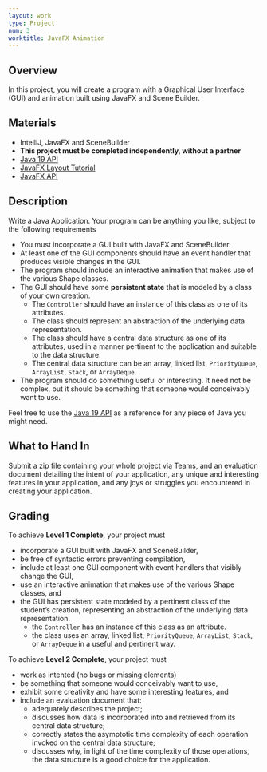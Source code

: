 ```yaml
---
layout: work
type: Project
num: 3
worktitle: JavaFX Animation
---
```


## Overview

In this project, you will create a program with a Graphical User
Interface (GUI) and animation built using JavaFX and Scene Builder.

## Materials

-   IntelliJ, JavaFX and SceneBuilder
-   **This project must be completed independently, without a partner**
-   [Java 19 API](https://docs.oracle.com/en/java/javase/19/docs/api/index.html)
-   [JavaFX Layout Tutorial](https://www.vojtechruzicka.com/javafx-layouts-basic/)
-   [JavaFX API](https://openjfx.io/javadoc/17/)
<!-- -   [Sample Pig Game Project](../code/151-pig.zip) -->

## Description

Write a Java Application. Your program can be anything you like, subject
to the following requirements

-   You must incorporate a GUI built with JavaFX and SceneBuilder.
-   At least one of the GUI components should have an event handler that
    produces visible changes in the GUI.
-   The program should include an interactive animation that makes use of the
    various Shape classes.  
-   The GUI should have some **persistent state** that is modeled by a class
    of your own creation. 
    - The `Controller` should have an instance of this class as one of its attributes.    
    - The class should represent an abstraction of the underlying data representation. 
    - The class should have a central data structure as one of its attributes, used in a manner pertinent to the application and suitable to the data structure.
    - The central data structure can be an array, linked list, `PriorityQueue`, `ArrayList`, `Stack`, or `ArrayDeque`.
-   The program should do something useful or interesting. It need not
    be complex, but it should be something that someone would
    conceivably want to use.

Feel free to use the [Java 19 API](https://docs.oracle.com/en/java/javase/19/docs/api/index.html) as a reference for any
piece of Java you might need.

## What to Hand In

Submit a zip file containing your whole project via Teams, and an
evaluation document detailing the intent of your application, any unique
and interesting features in your application, and any joys or struggles
you encountered in creating your application.

## Grading

To achieve **Level 1 Complete**, your project must 
* incorporate a GUI built with JavaFX and SceneBuilder,
* be free of syntactic errors preventing compilation,
* include at least one GUI component with event handlers that visibly change the GUI, 
* use an interactive animation that makes use of the various Shape classes, and                  
* the GUI has persistent state modeled by a pertinent class of the student’s creation, representing an abstraction of the underlying data representation.
  * the `Controller` has an instance of this class as an attribute.
  * the class uses an array, linked list, `PriorityQueue`, `ArrayList`, `Stack`, or `ArrayDeque` in a useful and pertinent way.

To achieve **Level 2 Complete**, your project must
* work as intented (no bugs or missing elements)
* be something that someone would conceivably want to use,
* exhibit some creativity and have some interesting features, and
* include an evaluation document that:
  * adequately describes the project;
  * discusses how data is incorporated into and retrieved from its central data structure;
  * correctly states the asymptotic time complexity of each operation invoked on the central data structure;
  * discusses why, in light of the time complexity of those operations, the data structure is a good choice for the application.
  